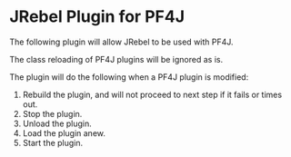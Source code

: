  # JRebel Plugin for PF4J
 
 The following plugin will allow JRebel to be used with PF4J.
 
 The class reloading of PF4J plugins will be ignored as is. 
 
 The plugin will do the following when a PF4J plugin is modified:
 
 1) Rebuild the plugin, and will not proceed to next step if it fails or times out.
 1) Stop the plugin.
 1) Unload the plugin.
 1) Load the plugin anew.
 1) Start the plugin.